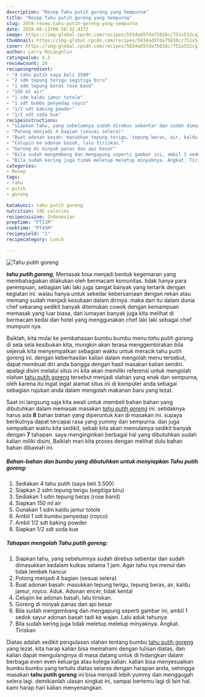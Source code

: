 ```yaml
---
description: "Resep Tahu putih goreng yang Sempurna"
title: "Resep Tahu putih goreng yang Sempurna"
slug: 2078-resep-tahu-putih-goreng-yang-sempurna
date: 2020-08-11T06:58:32.437Z
image: https://img-global.cpcdn.com/recipes/5934ad5fda75810c/751x532cq70/tahu-putih-goreng-foto-resep-utama.jpg
thumbnail: https://img-global.cpcdn.com/recipes/5934ad5fda75810c/751x532cq70/tahu-putih-goreng-foto-resep-utama.jpg
cover: https://img-global.cpcdn.com/recipes/5934ad5fda75810c/751x532cq70/tahu-putih-goreng-foto-resep-utama.jpg
author: Larry McLaughlin
ratingvalue: 4.3
reviewcount: 10
recipeingredient:
- "4 tahu putih saya beli 3500"
- "2 sdm tepung terigu segitiga biru"
- "1 sdm tepung beras rose band"
- "150 ml air"
- "1 sdm kaldu jamur totole"
- "1 sdt bumbu penyedap royco"
- "1/2 sdt baking powder"
- "1/2 sdt soda kue"
recipeinstructions:
- "Siapkan tahu, yang sebelumnya sudah direbus sebentar dan sudah dimasukkan kedalam kulkas selama 1 jam. Agar tahu nya menul dan tidak lembek hancur"
- "Potong menjadi 4 bagian (sesuai selera)"
- "Buat adonan basah: masukkan tepung terigu, tepung beras, air, kaldu jamur, royco. Aduk. Adonan encer, tidak kental"
- "Celupin ke adonan basah, lalu tiriskan."
- "Goreng di minyak panas dan api besar"
- "Bila sudah mengembang dan mengapung seperti gambar ini, ambil 1 sedok sayur adonan basah tadi ke wajan. Lalu aduk tahunya"
- "Bila sudah kering juga tidak meletup meletup minyaknya. Angkat. Tiriskan"
categories:
- Resep
tags:
- tahu
- putih
- goreng

katakunci: tahu putih goreng 
nutrition: 195 calories
recipecuisine: Indonesian
preptime: "PT11M"
cooktime: "PT45M"
recipeyield: "1"
recipecategory: Lunch

---
```



![Tahu putih goreng](https://img-global.cpcdn.com/recipes/5934ad5fda75810c/751x532cq70/tahu-putih-goreng-foto-resep-utama.jpg)

<b><i>tahu putih goreng</i></b>, Memasak bisa menjadi bentuk kegemaran yang membahagiakan dilakukan oleh bermacam komunitas. tidak hanya para perempuan, sebagian laki laki juga sangat banyak yang tertarik dengan kegiatan ini. walau hanya untuk sekedar kebersamaan dengan rekan atau memang sudah menjadi kesukaan dalam dirinya. maka dari itu dalam dunia chef sekarang sedikit banyak ditemukan cowok dengan kemampuan memasak yang luar biasa, dan lumayan banyak juga kita melihat di bermacam kedai dan hotel yang menggunakan chef laki laki sebagai chef mumpuni nya.



Baiklah, kita mulai ke pembahasan bumbu bumbu menu <i>tahu putih goreng</i>. di sela sela kesibukan kita, mungkin akan terasa menggembirakan bila sejenak kita menyempatkan sebagian waktu untuk meracik tahu putih goreng ini. dengan keberhasilan kalian dalam mengolah menu tersebut, dapat membuat diri anda bangga dengan hasil masakan kalian sendiri. apalagi disini melalui situs ini kita akan memiliki referensi untuk mengolah olahan <u>tahu putih goreng</u> tersebut menjadi olahan yang enak dan sempurna, oleh karena itu ingat ingat alamat situs ini di komputer anda sebagai sebagian rujukan anda dalam mengolah makanan baru yang lezat.


Saat ini langsung saja kita awali untuk membeli bahan bahan yang dibutuhkan dalam memasak masakan <u><i>tahu putih goreng</i></u> ini. setidaknya harus ada <b>8</b> bahan bahan yang diperuntuk kan di masakan ini. supaya berikutnya dapat tercapai rasa yang yummy dan sempurna. dan juga sempatkan waktu kita sedikit, sebab kita akan memulainya sedikit banyak dengan <b>7</b> tahapan. saya menginginkan berbagai hal yang dibutuhkan sudah kalian miliki disini, Baiklah mari kita proses dengan melihat dulu bahan bahan dibawah ini.

<!--inarticleads1-->

##### Bahan-bahan dan bumbu yang dibutuhkan untuk menyiapkan Tahu putih goreng:

1. Sediakan 4 tahu putih (saya beli 3.500)
1. Siapkan 2 sdm tepung terigu (segitiga biru)
1. Sediakan 1 sdm tepung beras (rose band)
1. Siapkan 150 ml air
1. Gunakan 1 sdm kaldu jamur totole
1. Ambil 1 sdt bumbu penyedap (royco)
1. Ambil 1/2 sdt baking powder
1. Siapkan 1/2 sdt soda kue




<!--inarticleads2-->

##### Tahapan mengolah Tahu putih goreng:

1. Siapkan tahu, yang sebelumnya sudah direbus sebentar dan sudah dimasukkan kedalam kulkas selama 1 jam. Agar tahu nya menul dan tidak lembek hancur
1. Potong menjadi 4 bagian (sesuai selera)
1. Buat adonan basah: masukkan tepung terigu, tepung beras, air, kaldu jamur, royco. Aduk. Adonan encer, tidak kental
1. Celupin ke adonan basah, lalu tiriskan.
1. Goreng di minyak panas dan api besar
1. Bila sudah mengembang dan mengapung seperti gambar ini, ambil 1 sedok sayur adonan basah tadi ke wajan. Lalu aduk tahunya
1. Bila sudah kering juga tidak meletup meletup minyaknya. Angkat. Tiriskan




Diatas adalah sedikit pengulasan olahan tentang bumbu <u>tahu putih goreng</u> yang lezat. kita harap kalian bisa memahami dengan tulisan diatas, dan kalian dapat mengulanginya di masa datang untuk di hidangkan dalam berbagai even even keluarga atau kolega kalian. kalian bisa menyesuaikan bumbu bumbu yang tertulis diatas selaras dengan harapan anda, sehingga masakan <b>tahu putih goreng</b> ini bisa menjadi lebih yummy dan menggugah selera lagi. demikianlah ulasan singkat ini, sampai bertemu lagi di lain hal. kami harap hari kalian menyenangkan.
